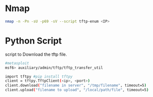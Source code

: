# Nmap
```bash
nmap -n -Pn -sU -p69 -sV --script tftp-enum <IP>
```
# Python Script
script to Download the tftp file.
```bash
#metasploit
msf6> auxiliary/admin/tftp/tftp_transfer_util

import tftpy #pip install tftpy
client = tftpy.TftpClient(<ip>, <port>)
client.download("filename in server", "/tmp/filename", timeout=5)
client.upload("filename to upload", "/local/path/file", timeout=5)
```